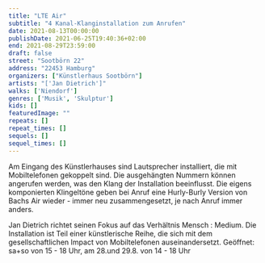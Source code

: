 ```yaml
---
title: "LTE Air"
subtitle: "4 Kanal-Klanginstallation zum Anrufen"
date: 2021-08-13T00:00:00
publishDate: 2021-06-25T19:40:36+02:00
end: 2021-08-29T23:59:00
draft: false
street: "Sootbörn 22"
address: "22453 Hamburg"
organizers: ["Künstlerhaus Sootbörn"]
artists: "['Jan Dietrich']"
walks: ['Niendorf']
genres: ['Musik', 'Skulptur']
kids: []
featuredImage: ""
repeats: []
repeat_times: []
sequels: []
sequel_times: []
---
```


Am Eingang des Künstlerhauses sind Lautsprecher installiert, die mit Mobiltelefonen gekoppelt sind. Die ausgehängten Nummern können angerufen werden, was den Klang der Installation beeinflusst. Die eigens komponierten Klingeltöne geben bei Anruf eine Hurly-Burly Version von Bachs Air wieder - immer neu zusammengesetzt, je nach Anruf immer anders.

Jan Dietrich richtet seinen Fokus auf das Verhältnis Mensch : Medium. Die Installation ist Teil einer künstlerische Reihe, die sich mit dem gesellschaftlichen Impact von Mobiltelefonen auseinandersetzt. Geöffnet: sa+so von 15 - 18 Uhr, am 28.und 29.8. von 14 - 18 Uhr